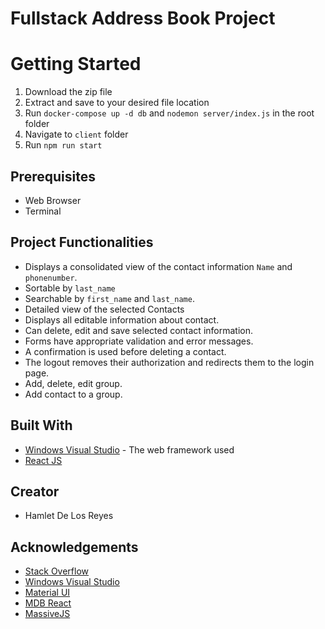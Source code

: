 #  Fullstack Address Book Project

# Getting Started
1. Download the zip file
2. Extract and save to your desired file location
3. Run `docker-compose up -d db` and `nodemon server/index.js` in the root folder 
4. Navigate to `client` folder
5. Run `npm run start` 


## Prerequisites
   - Web Browser
   - Terminal

## Project Functionalities
  - Displays a consolidated view of the contact information  `Name` and  `phonenumber`.
  - Sortable by  `last_name`
  - Searchable by  `first_name`  and  `last_name`.
  - Detailed view of the selected Contacts
  - Displays all editable information about contact.
  - Can delete, edit and save selected contact information.
  - Forms have appropriate validation and error messages.
  - A confirmation is used before deleting a contact.
  - The logout removes their authorization and redirects them to the login page.
  - Add, delete, edit group.
  - Add contact to a group.

## Built With
- [Windows Visual Studio](https://code.visualstudio.com) - The web framework used
- [React JS]([https://reactjs.org/](https://reactjs.org/))


## Creator

- Hamlet De Los Reyes


## Acknowledgements

- [Stack Overflow]([https://stackoverflow.com/](https://stackoverflow.com/))
- [Windows Visual Studio](https://code.visualstudio.com)
- [Material UI]([https://material-ui.com/](https://material-ui.com/))
- [MDB React]([https://mdbootstrap.com/](https://mdbootstrap.com/))
- [MassiveJS]([https://massivejs.org/](https://massivejs.org/))

